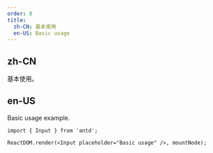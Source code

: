 ```yaml
---
order: 0
title:
  zh-CN: 基本使用
  en-US: Basic usage
---
```


## zh-CN

基本使用。

## en-US

Basic usage example.

```tsx
import { Input } from 'antd';

ReactDOM.render(<Input placeholder="Basic usage" />, mountNode);
```
